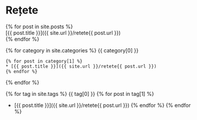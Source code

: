 # Rețete 
{% for post in site.posts %}  
  [{{ post.title }}]({{ site.url }}/retete{{ post.url }})  
{% endfor %}


{% for category in site.categories %}
  {{ category[0] }}

    {% for post in category[1] %}
    * [{{ post.title }}]({{ site.url }}/retete{{ post.url }})
    {% endfor %}
{% endfor %}


{% for tag in site.tags %}
{{ tag[0] }}
{% for post in tag[1] %}
* [{{ post.title }}]({{ site.url }}/retete{{ post.url }})
{% endfor %}
{% endfor %}